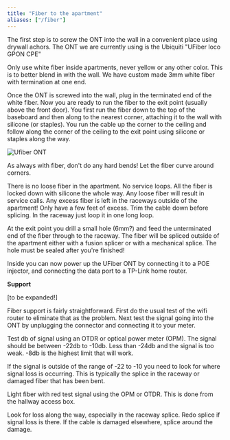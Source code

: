 ```yaml
---
title: "Fiber to the apartment"
aliases: ["/fiber"]
---
```


The first step is to screw the ONT into the wall in a convenient place using drywall achors. The ONT we are currently using is the Ubiquiti "UFiber loco GPON CPE"

Only use white fiber inside apartments, never yellow or any other color. This is to better blend in with the wall. We have custom made 3mm white fiber with termination at one end. 

Once the ONT is screwed into the wall, plug in the terminated end of the white fiber. Now you are ready to run the fiber to the exit point (usually above the front door). You first run the fiber down to the top of the baseboard and then along to the nearest corner, attaching it to the wall with silicone (or staples). You run the cable up the corner to the ceiling and follow along the corner of the ceiling to the exit point using silicone or staples along the way.

![Ufiber ONT](/img/installs/wallONT.jpg)

As always with fiber, don't do any hard bends! Let the fiber curve around corners.

There is no loose fiber in the apartment. No service loops. All the fiber is locked down with silicone the whole way. Any loose fiber will result in service calls. Any excess fiber is left in the raceways outside of the apartment! Only have a few feet of excess. Trim the cable down before splicing. In the raceway just loop it in one long loop.

At the exit point you drill a small hole (6mm?) and feed the unterminated end of the fiber through to the raceway. The fiber will be spliced outside of the apartment either with a fusion splicer or with a mechanical splice. The hole must be sealed after you're finished!

Inside you can now power up the UFiber ONT by connecting it to a POE injector, and connecting the data port to a TP-Link home router. 

**Support**

[to be expanded!]

Fiber support is fairly straightforward. First do the usual test of the wifi router to eliminate that as the problem. Next test the signal going into the ONT by unplugging the connector and connecting it to your meter.

Test db of signal using an OTDR or optical power meter (OPM). The signal should be between -22db to -10db. Less than -24db and the signal is too weak. -8db is the highest limit that will work. 

If the signal is outside of the range of -22 to -10 you need to look for where signal loss is occurring. This is typically the splice in the raceway or damaged fiber that has been bent.

Light fiber with red test signal using the OPM or OTDR. This is done from the hallway access box.

Look for loss along the way, especially in the raceway splice. Redo splice if signal loss is there. If the cable is damaged elsewhere, splice around the damage.
